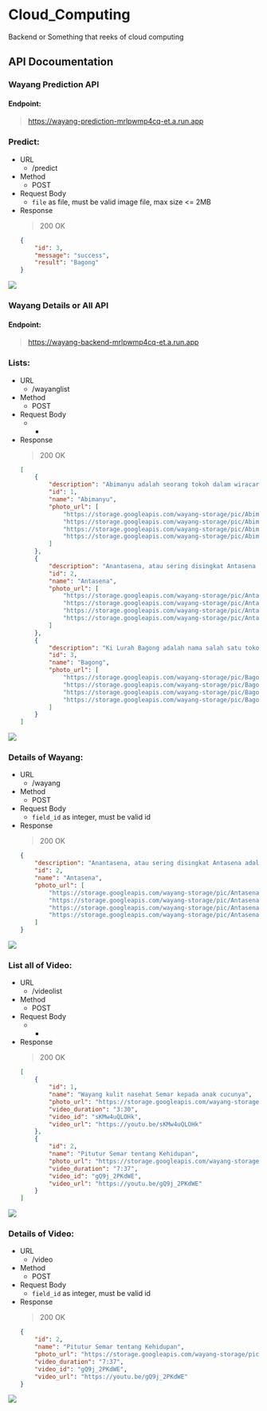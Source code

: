 # Cloud_Computing
Backend or Something that reeks of cloud computing

## API Docoumentation

### Wayang Prediction API
#### Endpoint:
> https://wayang-prediction-mrlpwmp4cq-et.a.run.app

### Predict:
* URL
    - /predict
* Method
    - POST
* Request Body
    * `file` as file, must be valid image file, max size <= 2MB
* Response
    > 200 OK
    ```json
    {
        "id": 3,
        "message": "success",
        "result": "Bagong"
    }
    ```
![](Images/prediction.jpg)

### Wayang Details or All API
#### Endpoint:
> https://wayang-backend-mrlpwmp4cq-et.a.run.app

### Lists:
* URL
    - /wayanglist
* Method
    - POST
* Request Body
    * -
* Response
    > 200 OK
    ```json
    [
        {
            "description": "Abimanyu adalah seorang tokoh dalam wiracarita Mahabharata. Ia adalah putra Arjuna dan Subadra. Dalam wiracarita Mahabharata, ditetapkan bahwa Abimanyulah yang akan meneruskan Yudistira sebagai pewaris takhta. Riwayatnya dituturkan sebagai pahlawan yang tragis. Ia gugur dalam pertempuran besar di Kurukshetra sebagai salah satu kesatria termuda dari pihak Pandawa, karena baru berusia enam belas tahun. Abimanyu menikah dengan Utari, putri Raja Wirata dan memiliki seorang putra bernama Parikesit, yang lahir tak lama setelah ia gugur. Menurut mitologi Hindu, Abimanyu adalah inkarnasi Warcasa, putra Dewa bulan. Ia membuat perjanjian bahwa putranya tinggal di Bumi hanya selama 16 tahun, sebagaimana ia tak dapat menahan perpisahan dengan putranya. Abimanyu berusia 16 tahun saat ia terbunuh dalam pertempuran",
            "id": 1,
            "name": "Abimanyu",
            "photo_url": [
                "https://storage.googleapis.com/wayang-storage/pic/Abimanyu/wayang1.jpg",
                "https://storage.googleapis.com/wayang-storage/pic/Abimanyu/wayang2.jpg",
                "https://storage.googleapis.com/wayang-storage/pic/Abimanyu/wayang3.jpg",
                "https://storage.googleapis.com/wayang-storage/pic/Abimanyu/wayang4.jpg"
            ]
        },
        {
            "description": "Anantasena, atau sering disingkat Antasena adalah nama salah satu tokoh pewayangan Jawa. Tokoh ini merupakan ciptaan para pujangga Jawa yang disisipkan ke dalam kisah Mahabharata, suatu wiracarita kuno karya Krishna Dwaipayana Byasa dari India, yang sering diadaptasi menjadi cerita pewayangan. Nama Anantasena maupun Antasena tidak ditemukan dalam naskah asli Mahabharata berbahasa Sanskerta (diterjemahkan oleh Kisari Mohan Ganguli). Dalam pewayangan, tokoh ini dikenal sebagai putra bungsu Bimasena, serta saudara lain ibu dari Antareja dan Gatotkaca. Dalam pewayangan klasik versi Surakarta, Antasena merupakan nama lain dari Antareja, yaitu putra sulung Bimasena. Sementara menurut versi Yogyakarta, Antasena dan Antareja adalah dua orang tokoh yang berbeda. Akan tetapi dalam pewayangan zaman sekarang, para dalang Surakarta sudah biasa memisahkan tokoh Antasena dengan Antareja, sebagaimana yang dilakukan oleh para dalang Yogyakarta.",
            "id": 2,
            "name": "Antasena",
            "photo_url": [
                "https://storage.googleapis.com/wayang-storage/pic/Antasena/wayang1.jpg",
                "https://storage.googleapis.com/wayang-storage/pic/Antasena/wayang2.jpg",
                "https://storage.googleapis.com/wayang-storage/pic/Antasena/wayang3.jpg",
                "https://storage.googleapis.com/wayang-storage/pic/Antasena/wayang4.jpg"
            ]
        },
        {
            "description": "Ki Lurah Bagong adalah nama salah satu tokoh punakawan dalam kisah pewayangan yang berkembang di Jawa Tengah, Yogyakarta, dan Jawa Timur. Tokoh ini dikisahkan sebagai anak dari Semar. Dalam pewayangan Sunda juga terdapat tokoh panakawan yang identik dengan Bagong, yaitu Cepot atau Astrajingga. Namun bedanya, menurut versi ini, Cepot adalah anak tertua Semar. Dalam wayang banyumasan Bagong lebih dikenal dengan sebutan Bawor. Sebagai seorang panakawan yang sifatnya menghibur penonton wayang, tokoh Bagong pun dilukiskan dengan ciri-ciri fisik yang mengundang kelucuan. Tubuhnya bulat, matanya lebar, bibirnya tebal dan terkesan memble. Dalam figur wayang kulit, Bagong membawa senjata kudi. Gaya bicara Bagong terkesan semaunya sendiri. Dibandingkan dengan ketiga panakawan lainnya, yaitu Semar, Gareng, dan Petruk, maka Bagong adalah sosok yang paling lugu dan kurang mengerti tata krama. Meskipun demikian majikannya tetap bisa memaklumi.",
            "id": 3,
            "name": "Bagong",
            "photo_url": [
                "https://storage.googleapis.com/wayang-storage/pic/Bagong/wayang1.jpg",
                "https://storage.googleapis.com/wayang-storage/pic/Bagong/wayang2.jpg",
                "https://storage.googleapis.com/wayang-storage/pic/Bagong/wayang3.jpg",
                "https://storage.googleapis.com/wayang-storage/pic/Bagong/wayang4.jpg"
            ]
        }
    ]
    ```
![](Images/listallwayang.jpg)

### Details of Wayang:
* URL
    - /wayang
* Method
    - POST
* Request Body
    * `field_id` as integer, must be valid id
* Response
    > 200 OK
    ```json
    {
        "description": "Anantasena, atau sering disingkat Antasena adalah nama salah satu tokoh pewayangan Jawa. Tokoh ini merupakan ciptaan para pujangga Jawa yang disisipkan ke dalam kisah Mahabharata, suatu wiracarita kuno karya Krishna Dwaipayana Byasa dari India, yang sering diadaptasi menjadi cerita pewayangan. Nama Anantasena maupun Antasena tidak ditemukan dalam naskah asli Mahabharata berbahasa Sanskerta (diterjemahkan oleh Kisari Mohan Ganguli). Dalam pewayangan, tokoh ini dikenal sebagai putra bungsu Bimasena, serta saudara lain ibu dari Antareja dan Gatotkaca. Dalam pewayangan klasik versi Surakarta, Antasena merupakan nama lain dari Antareja, yaitu putra sulung Bimasena. Sementara menurut versi Yogyakarta, Antasena dan Antareja adalah dua orang tokoh yang berbeda. Akan tetapi dalam pewayangan zaman sekarang, para dalang Surakarta sudah biasa memisahkan tokoh Antasena dengan Antareja, sebagaimana yang dilakukan oleh para dalang Yogyakarta.",
        "id": 2,
        "name": "Antasena",
        "photo_url": [
            "https://storage.googleapis.com/wayang-storage/pic/Antasena/wayang1.jpg",
            "https://storage.googleapis.com/wayang-storage/pic/Antasena/wayang2.jpg",
            "https://storage.googleapis.com/wayang-storage/pic/Antasena/wayang3.jpg",
            "https://storage.googleapis.com/wayang-storage/pic/Antasena/wayang4.jpg"
        ]
    }
    ```
![](Images/wayangdetails.jpg)

### List all of Video:
* URL
    - /videolist
* Method
    - POST
* Request Body
    * -
* Response
    > 200 OK
    ```json
    [
        {
            "id": 1,
            "name": "Wayang kulit nasehat Semar kepada anak cucunya",
            "photo_url": "https://storage.googleapis.com/wayang-storage/pic/ssvideo/video1.jpg",
            "video_duration": "3:30",
            "video_id": "sKMw4uQLOHk",
            "video_url": "https://youtu.be/sKMw4uQLOHk"
        },
        {
            "id": 2,
            "name": "Pitutur Semar tentang Kehidupan",
            "photo_url": "https://storage.googleapis.com/wayang-storage/pic/ssvideo/video2.jpg",
            "video_duration": "7:37",
            "video_id": "gQ9j_2PKdWE",
            "video_url": "https://youtu.be/gQ9j_2PKdWE"
        }
    ]
    ```
![](Images/listallvideo.jpg)

### Details of Video:
* URL
    - /video
* Method
    - POST
* Request Body
    * `field_id` as integer, must be valid id
* Response
    > 200 OK
    ```json
    {
        "id": 2,
        "name": "Pitutur Semar tentang Kehidupan",
        "photo_url": "https://storage.googleapis.com/wayang-storage/pic/ssvideo/video2.jpg",
        "video_duration": "7:37",
        "video_id": "gQ9j_2PKdWE",
        "video_url": "https://youtu.be/gQ9j_2PKdWE"
    }
    ```
![](Images/videodetails.jpg)
